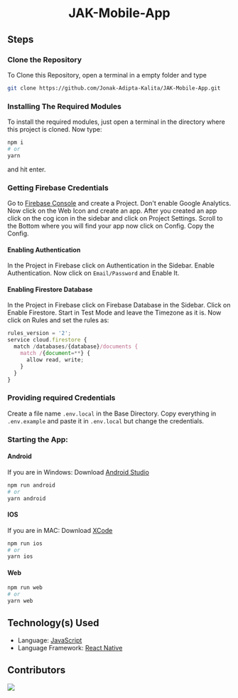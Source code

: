 <div align=center>

# JAK-Mobile-App

</div>

## Steps

### Clone the Repository
To Clone this Repository, open a terminal in a empty folder and type 
```bash
git clone https://github.com/Jonak-Adipta-Kalita/JAK-Mobile-App.git
```

### Installing The Required Modules
To install the required modules, just open a terminal in the directory where this 
project is cloned. Now type: 
```bash
npm i
# or
yarn
``` 
and hit enter.

### Getting Firebase Credentials
Go to [Firebase Console](http://console.firebase.google.com/) and create a Project. Don't
enable Google Analytics. Now click on the Web Icon and create an app. After you created
an app click on the cog icon in the sidebar and click on Project Settings. Scroll to the
Bottom where you will find your app now click on Config. Copy the Config.

#### Enabling Authentication
In the Project in Firebase click on Authentication in the Sidebar. Enable 
Authentication. Now click on `Email/Password` and Enable It.

#### Enabling Firestore Database
In the Project in Firebase click on Firebase Database in the Sidebar. Click on Enable 
Firestore. Start in Test Mode and leave the Timezone as it is. Now click on Rules and set
the rules as:
```javascript
rules_version = '2';
service cloud.firestore {
  match /databases/{database}/documents {
    match /{document=**} {
      allow read, write;
    }
  }
}
```

### Providing required Credentials
Create a file name `.env.local` in the Base Directory. Copy everything in `.env.example`
and paste it in `.env.local` but change the credentials.

### Starting the App:

#### Android
If you are in Windows: Download [Android Studio](https://developer.android.com/studio)
```bash
npm run android
# or
yarn android
```

#### IOS
If you are in MAC: Download [XCode](https://developer.apple.com/xcode/)
```bash
npm run ios
# or
yarn ios
```

#### Web
```bash
npm run web
# or
yarn web
```

## Technology(s) Used
- Language: [JavaScript](https://www.javascript.com/)
- Language Framework: [React Native](https://reactnative.dev/)

## Contributors
<a href = "https://github.com/Jonak-Adipta-Kalita/JAK-Mobile-App/graphs/contributors">
	<img src = "https://contrib.rocks/image?repo=Jonak-Adipta-Kalita/JAK-Mobile-App" />
</a>
